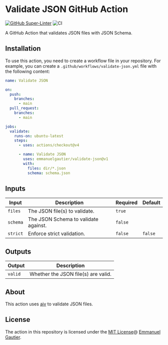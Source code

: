 # Validate JSON GitHub Action

[![GitHub Super-Linter](https://github.com/emmanuelgautier/validate-json/actions/workflows/linter.yml/badge.svg)](https://github.com/super-linter/super-linter)
![CI](https://github.com/emmanuelgautier/validate-json/actions/workflows/ci.yml/badge.svg)

A GitHub Action that validates JSON files with JSON Schema.

## Installation

To use this action, you need to create a workflow file in your repository. For
example, you can create a `.github/workflows/validate-json.yml` file with the
following content:

```yaml
name: Validate JSON

on:
  push:
    branches:
      - main
  pull_request:
    branches:
      - main

jobs:
  validate:
    runs-on: ubuntu-latest
    steps:
      - uses: actions/checkout@v4

      - name: Validate JSON
        uses: emmanuelgautier/validate-json@v1
        with:
          files: dir/*.json
          schema: schema.json
```

## Inputs

| Input    | Description                          | Required | Default |
| -------- | ------------------------------------ | -------- | ------- |
| `files`  | The JSON file(s) to validate.        | `true`   |         |
| `schema` | The JSON Schema to validate against. | `false`  |         |
| `strict` | Enforce strict validation.           | `false`  | `false` |

## Outputs

| Output  | Description                         |
| ------- | ----------------------------------- |
| `valid` | Whether the JSON file(s) are valid. |

## About

This action uses [ajv](https://ajv.js.org/) to validate JSON files.

## License

The action in this repository is licensed under the
[MIT License](https://github.com/emmanuelgautier/validate-json/blob/main/LICENSE)@
[Emmanuel Gautier](https://www.emmanuelgautier.com/).
